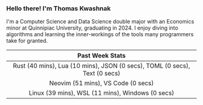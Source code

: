 
### Hello there! I'm Thomas Kwashnak

I'm a Computer Science and Data Science double major with an Economics
minor at Quinnipiac University, graduating in 2024.
I enjoy diving into algorithms and learning the inner-workings of the tools
many programmers take for granted.

| Past Week Stats |
| :---: |
| Rust (40 mins), Lua (10 mins), JSON (0 secs), TOML (0 secs), Text (0 secs) |
| Neovim (51 mins), VS Code (0 secs) |
| Linux (39 mins), WSL (11 mins), Windows (0 secs) |

